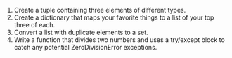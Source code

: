 1. Create a tuple containing three elements of different types.
2. Create a dictionary that maps your favorite things to a list of your top three of each.
3. Convert a list with duplicate elements to a set.
4. Write a function that divides two numbers and uses a try/except block to catch any potential ZeroDivisionError exceptions.
